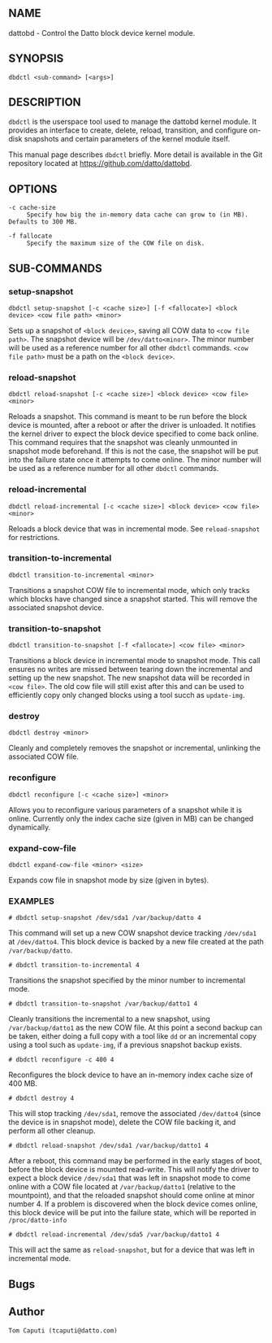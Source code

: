 ## NAME

dattobd - Control the Datto block device kernel module.

## SYNOPSIS

`dbdctl <sub-command> [<args>]`

## DESCRIPTION

`dbdctl` is the userspace tool used to manage the dattobd kernel module. It provides an interface to create, delete, reload, transition, and configure on-disk snapshots and certain parameters of the kernel module itself.

This manual page describes `dbdctl` briefly. More detail is available in the Git repository located at https://github.com/datto/dattobd. 

## OPTIONS
    -c cache-size
         Specify how big the in-memory data cache can grow to (in MB). Defaults to 300 MB.

    -f fallocate
         Specify the maximum size of the COW file on disk.

## SUB-COMMANDS

### setup-snapshot

`dbdctl setup-snapshot [-c <cache size>] [-f <fallocate>] <block device> <cow file path> <minor>`

Sets up a snapshot of `<block device>`, saving all COW data to `<cow file path>`. The snapshot device will be `/dev/datto<minor>`. The minor number will be used as a reference number for all other `dbdctl` commands. `<cow file path>` must be a path on the `<block device>`.

### reload-snapshot

`dbdctl reload-snapshot [-c <cache size>] <block device> <cow file> <minor>`

Reloads a snapshot. This command is meant to be run before the block device is mounted, after a reboot or after the driver is unloaded. It notifies the kernel driver to expect the block device specified to come back online. This command requires that the snapshot was cleanly unmounted in snapshot mode beforehand. If this is not the case, the snapshot will be put into the failure state once it attempts to come online. The minor number will be used as a reference number for all other `dbdctl` commands.

### reload-incremental

`dbdctl reload-incremental [-c <cache size>] <block device> <cow file> <minor>`

Reloads a block device that was in incremental mode. See `reload-snapshot` for restrictions.

### transition-to-incremental

`dbdctl transition-to-incremental <minor>`

Transitions a snapshot COW file to incremental mode, which only tracks which blocks have changed since a snapshot started. This will remove the associated snapshot device.

### transition-to-snapshot

`dbdctl transition-to-snapshot [-f <fallocate>] <cow file> <minor>`

Transitions a block device in incremental mode to snapshot mode. This call ensures no writes are missed between tearing down the incremental and setting up the new snapshot. The new snapshot data will be recorded in `<cow file>`. The old cow file will still exist after this and can be used to efficiently copy only changed blocks using a tool succh as `update-img`.

### destroy

`dbdctl destroy <minor>`

Cleanly and completely removes the snapshot or incremental, unlinking the associated COW file.

### reconfigure

`dbdctl reconfigure [-c <cache size>] <minor>`

Allows you to reconfigure various parameters of a snapshot while it is online. Currently only the index cache size (given in MB) can be changed dynamically.

### expand-cow-file

`dbdctl expand-cow-file <minor> <size>`

Expands cow file in snapshot mode by size (given in bytes).

### EXAMPLES

`# dbdctl setup-snapshot /dev/sda1 /var/backup/datto 4`

This command will set up a new COW snapshot device tracking `/dev/sda1` at `/dev/datto4`. This block device is backed by a new file created at the path `/var/backup/datto`.

`# dbdctl transition-to-incremental 4`

Transitions the snapshot specified by the minor number to incremental mode.

`# dbdctl transition-to-snapshot /var/backup/datto1 4`

Cleanly transitions the incremental to a new snapshot, using `/var/backup/datto1` as the new COW file. At this point a second backup can be taken, either doing a full copy with a tool like `dd` or an incremental copy using a tool such as `update-img`, if a previous snapshot backup exists.

`# dbdctl reconfigure -c 400 4`

Reconfigures the block device to have an in-memory index cache size of 400 MB.

`# dbdctl destroy 4`

This will stop tracking `/dev/sda1`, remove the associated `/dev/datto4` (since the device is in snapshot mode), delete the COW file backing it, and perform all other cleanup.

`# dbdctl reload-snapshot /dev/sda1 /var/backup/datto1 4`

After a reboot, this command may be performed in the early stages of boot, before the block device is mounted read-write. This will notify the driver to expect a block device `/dev/sda1` that was left in snapshot mode to come online with a COW file located at `/var/backup/datto1` (relative to the mountpoint), and that the reloaded snapshot should come online at minor number 4. If a problem is discovered when the block device comes online, this block device will be put into the failure state, which will be reported in `/proc/datto-info`

`# dbdctl reload-incremental /dev/sda5 /var/backup/datto1 4`

This will act the same as `reload-snapshot`, but for a device that was left in incremental mode.

## Bugs

## Author

    Tom Caputi (tcaputi@datto.com)
